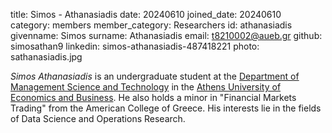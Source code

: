 title: Simos - Athanasiadis 
date: 20240610 
joined_date: 20240610  
category: members 
member_category: Researchers
id: athanasiadis
givenname: Simos
surname: Athanasiadis
email: t8210002@aueb.gr
github: simosathan9
linkedin: simos-athanasiadis-487418221
photo: sathanasiadis.jpg

_Simos Athanasiadis_ is an undergraduate student at the [Department of Management Science and
Technology](https://www.dept.aueb.gr/dmst) in the [Athens University of
Economics and Business](https://www.aueb.gr/en). He also holds a minor in "Financial Markets Trading" from the American College of Greece. His interests lie in the fields of Data Science and Operations Research. 